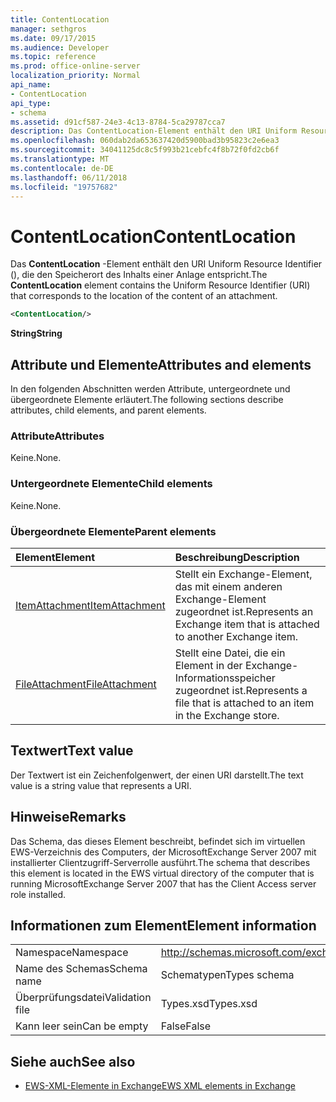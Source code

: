 ```yaml
---
title: ContentLocation
manager: sethgros
ms.date: 09/17/2015
ms.audience: Developer
ms.topic: reference
ms.prod: office-online-server
localization_priority: Normal
api_name:
- ContentLocation
api_type:
- schema
ms.assetid: d91cf587-24e3-4c13-8784-5ca29787cca7
description: Das ContentLocation-Element enthält den URI Uniform Resource Identifier (), die den Speicherort des Inhalts einer Anlage entspricht.
ms.openlocfilehash: 060dab2da653637420d5900bad3b95823c2e6ea3
ms.sourcegitcommit: 34041125dc8c5f993b21cebfc4f8b72f0fd2cb6f
ms.translationtype: MT
ms.contentlocale: de-DE
ms.lasthandoff: 06/11/2018
ms.locfileid: "19757682"
---
```

# <a name="contentlocation"></a><span data-ttu-id="d5075-103">ContentLocation</span><span class="sxs-lookup"><span data-stu-id="d5075-103">ContentLocation</span></span>

<span data-ttu-id="d5075-104">Das **ContentLocation** -Element enthält den URI Uniform Resource Identifier (), die den Speicherort des Inhalts einer Anlage entspricht.</span><span class="sxs-lookup"><span data-stu-id="d5075-104">The **ContentLocation** element contains the Uniform Resource Identifier (URI) that corresponds to the location of the content of an attachment.</span></span> 
  
```xml
<ContentLocation/>
```

 <span data-ttu-id="d5075-105">**String**</span><span class="sxs-lookup"><span data-stu-id="d5075-105">**String**</span></span>
## <a name="attributes-and-elements"></a><span data-ttu-id="d5075-106">Attribute und Elemente</span><span class="sxs-lookup"><span data-stu-id="d5075-106">Attributes and elements</span></span>

<span data-ttu-id="d5075-107">In den folgenden Abschnitten werden Attribute, untergeordnete und übergeordnete Elemente erläutert.</span><span class="sxs-lookup"><span data-stu-id="d5075-107">The following sections describe attributes, child elements, and parent elements.</span></span>
  
### <a name="attributes"></a><span data-ttu-id="d5075-108">Attribute</span><span class="sxs-lookup"><span data-stu-id="d5075-108">Attributes</span></span>

<span data-ttu-id="d5075-109">Keine.</span><span class="sxs-lookup"><span data-stu-id="d5075-109">None.</span></span>
  
### <a name="child-elements"></a><span data-ttu-id="d5075-110">Untergeordnete Elemente</span><span class="sxs-lookup"><span data-stu-id="d5075-110">Child elements</span></span>

<span data-ttu-id="d5075-111">Keine.</span><span class="sxs-lookup"><span data-stu-id="d5075-111">None.</span></span>
  
### <a name="parent-elements"></a><span data-ttu-id="d5075-112">Übergeordnete Elemente</span><span class="sxs-lookup"><span data-stu-id="d5075-112">Parent elements</span></span>

|<span data-ttu-id="d5075-113">**Element**</span><span class="sxs-lookup"><span data-stu-id="d5075-113">**Element**</span></span>|<span data-ttu-id="d5075-114">**Beschreibung**</span><span class="sxs-lookup"><span data-stu-id="d5075-114">**Description**</span></span>|
|:-----|:-----|
|[<span data-ttu-id="d5075-115">ItemAttachment</span><span class="sxs-lookup"><span data-stu-id="d5075-115">ItemAttachment</span></span>](itemattachment.md) <br/> |<span data-ttu-id="d5075-116">Stellt ein Exchange-Element, das mit einem anderen Exchange-Element zugeordnet ist.</span><span class="sxs-lookup"><span data-stu-id="d5075-116">Represents an Exchange item that is attached to another Exchange item.</span></span>  <br/> |
|[<span data-ttu-id="d5075-117">FileAttachment</span><span class="sxs-lookup"><span data-stu-id="d5075-117">FileAttachment</span></span>](fileattachment.md) <br/> |<span data-ttu-id="d5075-118">Stellt eine Datei, die ein Element in der Exchange-Informationsspeicher zugeordnet ist.</span><span class="sxs-lookup"><span data-stu-id="d5075-118">Represents a file that is attached to an item in the Exchange store.</span></span>  <br/> |
   
## <a name="text-value"></a><span data-ttu-id="d5075-119">Textwert</span><span class="sxs-lookup"><span data-stu-id="d5075-119">Text value</span></span>

<span data-ttu-id="d5075-120">Der Textwert ist ein Zeichenfolgenwert, der einen URI darstellt.</span><span class="sxs-lookup"><span data-stu-id="d5075-120">The text value is a string value that represents a URI.</span></span>
  
## <a name="remarks"></a><span data-ttu-id="d5075-121">Hinweise</span><span class="sxs-lookup"><span data-stu-id="d5075-121">Remarks</span></span>

<span data-ttu-id="d5075-122">Das Schema, das dieses Element beschreibt, befindet sich im virtuellen EWS-Verzeichnis des Computers, der MicrosoftExchange Server 2007 mit installierter Clientzugriff-Serverrolle ausführt.</span><span class="sxs-lookup"><span data-stu-id="d5075-122">The schema that describes this element is located in the EWS virtual directory of the computer that is running MicrosoftExchange Server 2007 that has the Client Access server role installed.</span></span>
  
## <a name="element-information"></a><span data-ttu-id="d5075-123">Informationen zum Element</span><span class="sxs-lookup"><span data-stu-id="d5075-123">Element information</span></span>

|||
|:-----|:-----|
|<span data-ttu-id="d5075-124">Namespace</span><span class="sxs-lookup"><span data-stu-id="d5075-124">Namespace</span></span>  <br/> |http://schemas.microsoft.com/exchange/services/2006/types  <br/> |
|<span data-ttu-id="d5075-125">Name des Schemas</span><span class="sxs-lookup"><span data-stu-id="d5075-125">Schema name</span></span>  <br/> |<span data-ttu-id="d5075-126">Schematypen</span><span class="sxs-lookup"><span data-stu-id="d5075-126">Types schema</span></span>  <br/> |
|<span data-ttu-id="d5075-127">Überprüfungsdatei</span><span class="sxs-lookup"><span data-stu-id="d5075-127">Validation file</span></span>  <br/> |<span data-ttu-id="d5075-128">Types.xsd</span><span class="sxs-lookup"><span data-stu-id="d5075-128">Types.xsd</span></span>  <br/> |
|<span data-ttu-id="d5075-129">Kann leer sein</span><span class="sxs-lookup"><span data-stu-id="d5075-129">Can be empty</span></span>  <br/> |<span data-ttu-id="d5075-130">False</span><span class="sxs-lookup"><span data-stu-id="d5075-130">False</span></span>  <br/> |
   
## <a name="see-also"></a><span data-ttu-id="d5075-131">Siehe auch</span><span class="sxs-lookup"><span data-stu-id="d5075-131">See also</span></span>



- [<span data-ttu-id="d5075-132">EWS-XML-Elemente in Exchange</span><span class="sxs-lookup"><span data-stu-id="d5075-132">EWS XML elements in Exchange</span></span>](ews-xml-elements-in-exchange.md)

